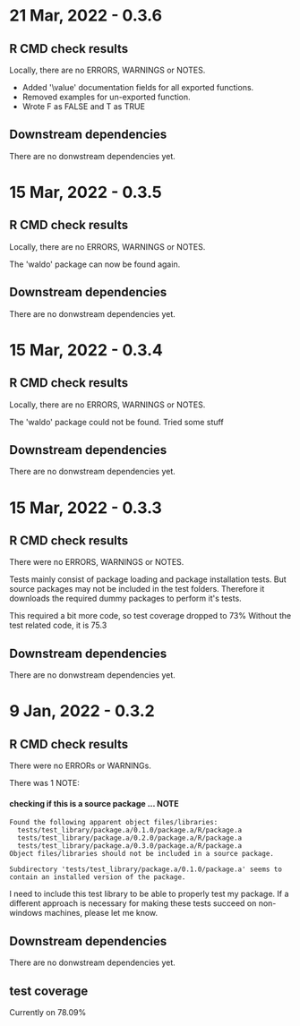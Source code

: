 
# 21 Mar, 2022 - 0.3.6

## R CMD check results
Locally, there are no ERRORS, WARNINGS or NOTES.

- Added '\value' documentation fields for all exported functions.
- Removed examples for un-exported function.
- Wrote F as FALSE and T as TRUE

## Downstream dependencies
There are no donwstream dependencies yet.

# 15 Mar, 2022 - 0.3.5

## R CMD check results
Locally, there are no ERRORS, WARNINGS or NOTES.

The 'waldo' package can now be found again.

## Downstream dependencies
There are no donwstream dependencies yet.

# 15 Mar, 2022 - 0.3.4

## R CMD check results
Locally, there are no ERRORS, WARNINGS or NOTES.

The 'waldo' package could not be found.
Tried some stuff

## Downstream dependencies
There are no donwstream dependencies yet.

# 15 Mar, 2022 - 0.3.3

## R CMD check results
There were no ERRORS, WARNINGS or NOTES.

Tests mainly consist of package loading and package installation tests.
But source packages may not be included in the test folders. Therefore it 
downloads the required dummy packages to perform it's tests.

This required a bit more code, so test coverage dropped to 73%
Without the test related code, it is  75.3

## Downstream dependencies
There are no donwstream dependencies yet.

# 9 Jan, 2022 - 0.3.2

## R CMD check results
There were no ERRORs or WARNINGs. 

There was 1 NOTE:

#### checking if this is a source package ... NOTE
    Found the following apparent object files/libraries:
      tests/test_library/package.a/0.1.0/package.a/R/package.a
      tests/test_library/package.a/0.2.0/package.a/R/package.a
      tests/test_library/package.a/0.3.0/package.a/R/package.a
    Object files/libraries should not be included in a source package.
  
    Subdirectory 'tests/test_library/package.a/0.1.0/package.a' seems to contain an installed version of the package.

I need to include this test library to be able to properly test my package.
If a different approach is necessary for making these tests succeed on non-windows machines, please let me know.

## Downstream dependencies
There are no donwstream dependencies yet.

## test coverage
Currently on 78.09%
